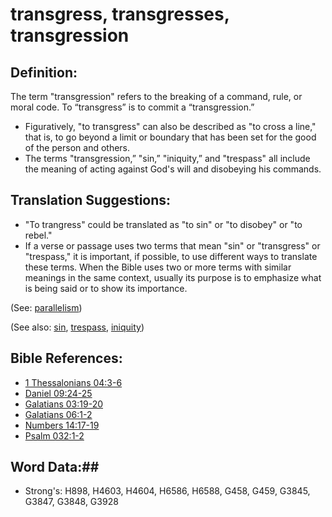 # transgress, transgresses, transgression #

## Definition: ##

The term "transgression" refers to the breaking of a command, rule, or moral code. To “transgress” is to commit a “transgression.”

* Figuratively, "to transgress" can also be described as "to cross a line," that is, to go beyond a limit or boundary that has been set for the good of the person and others.
* The terms "transgression,” "sin,” "iniquity,” and "trespass" all include the meaning of acting against God's will and disobeying his commands.

## Translation Suggestions: ##
* "To trangress" could be translated as "to sin" or "to disobey" or "to rebel."
* If a verse or passage uses two terms that mean "sin" or "transgress" or "trespass," it is important, if possible, to use different ways to translate these terms. When the Bible uses two or more terms with similar meanings in the same context, usually its purpose is to emphasize what is being said or to show its importance. 

(See: [parallelism](rc://en/ta/man/translate/figs-parallelism))

(See also: [sin](../kt/sin.md), [trespass](../kt/trespass.md), [iniquity](../kt/iniquity.md))

## Bible References: ##

* [1 Thessalonians 04:3-6](rc://en/tn/help/1th/04/03)
* [Daniel 09:24-25](rc://en/tn/help/dan/09/24)
* [Galatians 03:19-20](rc://en/tn/help/gal/03/19)
* [Galatians 06:1-2](rc://en/tn/help/gal/06/01)
* [Numbers 14:17-19](rc://en/tn/help/num/14/17)
* [Psalm 032:1-2](rc://en/tn/help/psa/032/001)


## Word Data:##

* Strong's: H898, H4603, H4604, H6586, H6588, G458, G459, G3845, G3847, G3848, G3928

